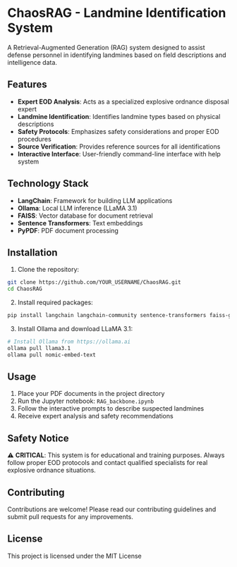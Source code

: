 # ChaosRAG - Landmine Identification System

A Retrieval-Augmented Generation (RAG) system designed to assist defense personnel in identifying landmines based on field descriptions and intelligence data.

## Features

- **Expert EOD Analysis**: Acts as a specialized explosive ordnance disposal expert
- **Landmine Identification**: Identifies landmine types based on physical descriptions
- **Safety Protocols**: Emphasizes safety considerations and proper EOD procedures
- **Source Verification**: Provides reference sources for all identifications
- **Interactive Interface**: User-friendly command-line interface with help system

## Technology Stack

- **LangChain**: Framework for building LLM applications
- **Ollama**: Local LLM inference (LLaMA 3.1)
- **FAISS**: Vector database for document retrieval
- **Sentence Transformers**: Text embeddings
- **PyPDF**: PDF document processing

## Installation

1. Clone the repository:
```bash
git clone https://github.com/YOUR_USERNAME/ChaosRAG.git
cd ChaosRAG
```

2. Install required packages:
```bash
pip install langchain langchain-community sentence-transformers faiss-gpu pypdf tf-keras
```

3. Install Ollama and download LLaMA 3.1:
```bash
# Install Ollama from https://ollama.ai
ollama pull llama3.1
ollama pull nomic-embed-text
```

## Usage

1. Place your PDF documents in the project directory
2. Run the Jupyter notebook: `RAG_backbone.ipynb`
3. Follow the interactive prompts to describe suspected landmines
4. Receive expert analysis and safety recommendations

## Safety Notice

⚠️ **CRITICAL**: This system is for educational and training purposes. Always follow proper EOD protocols and contact qualified specialists for real explosive ordnance situations.

## Contributing

Contributions are welcome! Please read our contributing guidelines and submit pull requests for any improvements.

## License
This project is licensed under the MIT License 